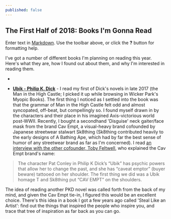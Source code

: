 ```yaml
---
published: false
---
```

## The First Half of 2018: Books I'm Gonna Read

Enter text in [Markdown](http://daringfireball.net/projects/markdown/). Use the toolbar above, or click the **?** button for formatting help.

I've got a number of different books I'm planning on reading this year. Here's what they are, how I found out about them, and why I'm interested in reading them.

- 

- [**Ubik - Philip K. Dick**](https://www.amazon.com/Ubik-Philip-K-Dick/dp/0547572298) - I read my first of Dick's novels in late 2017 (the Man in the High Castle; I picked it up while browsing in Wicker Park's Myopic Books). The first thing I noticed as I settled into the book was that the grammar of Man in the High Castle felt odd and almost syncopated, off-beat, but compellingly so. I found myself drawn in by the characters and their place in his imagined Axis-victorious world post-WWII. Recently, I bought a secondhand 'Disguise' neck gaiter/face mask from the brand Cav Empt, a visual-heavy brand cofounded by Japanese streetwear stalwart Sk8thing (Sk8thing contributed heavily to the early designs of A Bathing Ape, which had by far the best sense of humor of any streetwear brand as far as I'm concerned). I read [an interview with the other cofounder, Toby Feltwell](http://www.dazeddigital.com/fashion/article/31437/1/cav-empt-discuss-streetwear-grime-and-anonymity), who explained the Cav Empt brand's name: 

> The character Pat Conley in Philip K Dick’s “Ubik” has psychic powers that allow her to change the past, and she has “caveat emptor” (buyer beware) tattooed on her shoulder. The first thing we did was a Ubik homage T and Sk8thing put “CAV EMPT” on the shoulders.

The idea of reading another PKD novel was called forth from the back of my mind, and given the Cav Empt tie-in, I figured this would be an excellent choice. There's this idea in a book I got a few years ago called 'Steal Like an Artist': find out the things that inspired the people who inspire you, and trace that tree of inspiration as far back as you can go.

